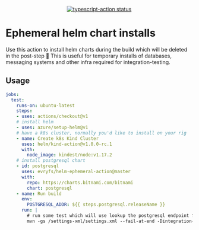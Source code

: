 <p align="center">
  <a href="https://github.com/actions/typescript-action/actions"><img alt="typescript-action status" src="https://github.com/actions/typescript-action/workflows/build-test/badge.svg"></a>
</p>

# Ephemeral helm chart installs

Use this action to install helm charts during the build which will be deleted in the post-step :rocket:
This is useful for temporary installs of databases, messaging systems and other infra required for integration-testing.

## Usage

```yaml
jobs:
  test:
    runs-on: ubuntu-latest
    steps:
    - uses: actions/checkout@v1
    # install helm
    - uses: azure/setup-helm@v1
    # have a k8s cluster, normally you'd like to install on your rig
    - name: Create k8s Kind Cluster
      uses: helm/kind-action@v1.0.0-rc.1
      with:
        node_image: kindest/node:v1.17.2
    # install postgresql chart
    - id: postgresql
      uses: evryfs/helm-ephemeral-action@master
      with:
        repo: https://charts.bitnami.com/bitnami
        chart: postgresql
    - name: Run build
      env:
        POSTGRESQL_ADDR: ${{ steps.postgresql.releaseName }}
      run: |
        # run some test which will use lookup the postgresql endpoint from $POSTGRESQL_ADDR
        mvn -gs /settings-xml/settings.xml --fail-at-end -Dintegration-test=true -Dflyway=true -Denv=ci -Dbatch-test=true clean install surefire-report:report-only -Daggregate=true
```
